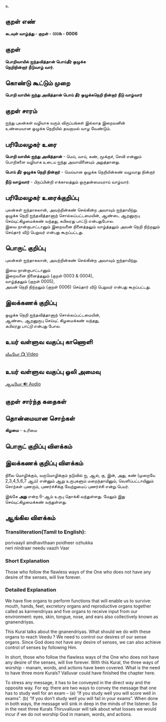 உ

## குறள் எண்

**கடவுள் வாழ்த்து - குறள் - ௦௦௦௬ - 0006**

## குறள் 

**பொறிவாயில் ஐந்தவித்தான் பொய்தீர் ஒழுக்க**  
**நெறிநின்றார் நீடுவாழ் வார்.**  

## கொண்டு கூட்டும் முறை

**பொறி வாயில் ஐந்து அவித்தான் பொய் தீர் ஒழுக்கநெறி நின்றார் நீடு வாழ்வார்**  

## குறள் சாரம்  

ஐந்து புலன்கள் வழியாக வரும் விருப்பங்கள் இல்லாத இறைவனின்  
உண்மையான ஒழுக்க நெறியில் தவறாமல் வாழ வேண்டும்.  

## பரிமேலழகர் உரை

**பொறி வாயில் ஐந்து அவித்தான்** - மெய், வாய், கண், மூக்குச், செவி என்னும் பொறிகளை வழியாக உடைய ஐந்து அவாவினையும் அறுத்தானது.  

**பொய் தீர் ஒழுக்க நெறி நின்றார்** - மெய்யான ஒழுக்க நெறியின்கண் வழுவாது நின்றார்  

**நீடு வாழ்வார்** - பிறப்பின்றி எக்காலத்தும் ஒருதன்மையராய் வாழ்வார்.


## பரிமேலழகர் உரைக்குறிப்பு 

புலன்கள் ஐந்தாகலான், அவற்றின்கண் செல்கின்ற அவாவும் ஐந்தாயிற்று.  
ஒழுக்க நெறி ஐந்தவித்தானாற் சொல்லப்பட்டமையின், ஆண்டை ஆறனுருபு செய்யுட்கிழமைக்கண் வந்தது, கபிலரது பாட்டு என்பதுபோல.  
இவை நான்குபாட்டானும் இறைவனை நினைத்தலும் வாழ்த்தலும் அவன் நெறி நிற்றலும் செய்தார் வீடு பெறுவர் என்பது கூறப்பட்டது.

## பொருட் குறிப்பு 

புலன்கள் ஐந்தாகலான், அவற்றின்கண் செல்கின்ற அவாவும் ஐந்தாயிற்று.  

இவை நான்குபாட்டானும்  
இறைவனை நினைத்தலும் (குறள் 0003 & 0004),  
வாழ்த்தலும் (குறள் 0005),  
அவன் நெறி நிற்றலும் (குறள் 0006) செய்தார் வீடு பெறுவர் என்பது கூறப்பட்டது. 

## இலக்கணக் குறிப்பு  

ஒழுக்க நெறி ஐந்தவித்தானாற் சொல்லப்பட்டமையின்,  
ஆண்டை ஆறனுருபு செய்யுட் கிழமைக்கண் வந்தது,  
_கபிலரது பாட்டு_  என்பது போல.  

   
## உயர் வள்ளுவ வகுப்பு காணொளி

[ வீடியோ 📺 Video ](https://youtu.be/2lxbGQYQN-0)

## உயர் வள்ளுவ வகுப்பு ஒலி அமைவு 

[ ஆடியோ 🔊 Audio ](https://drive.google.com/open?id=1VUvlclOEbiQGeR5FdfzU9_9AsCo7IBNi)

## குறள் சார்ந்த கதைகள் 


## தொன்மையான சொற்கள்  

**கிழமை** - உரிமை

##  பொருட் குறிப்பு விளக்கம்


## இலக்கணக் குறிப்பு விளக்கம்  

நிலை மொழிக்கும், வருமொழிக்கும் நடுவில் ஐ, ஆல், கு, இன், அது, கண் (முறையே 2,3,4,5,6,7 ஆம்) என்னும் ஆறு உருபுகளும் மறைந்தாயினும், வெளிப்பட்டாயினும் சொற்கள் புணரும், புணர்ச்சிக்கு வேற்றுமைப் புணர்ச்சி என்று பெயர். 

இங்கே **அது** என்ற  6-ஆம் உருபு தொக்கி வந்துள்ளது. மேலும் இது செய்யுட்கிழமைக்கண் வந்துள்ளது.  



## ஆங்கில விளக்கம்

### Transliteration(Tamil to English):
porivaayil aindhavithaan poidheer ozhukka  
neri nindraar needu vaazh Vaar  

### Short Explanation
Those who follow the flawless ways of the One who does not have any desire of the senses, will live forever.

### Detailed Explanation  
We have five organs to perform functions that will enable us to survive: mouth, hands, feet, excretory organs and reproductive organs together called as karmendriyas and five organs to receive input from our environment: eyes, skin, tongue, nose, and ears also collectively known as gnanendriyas.  

This Kural talks about the gnanendriyas. What should we do with these organs to reach Veedu ? We need to control our desires of our sense organs. Since God does not have any desire of senses, we can also achieve control of senses by following Him.  

In short, those who follow the flawless ways of the One who does not have any desire of the senses, will live forever.
With this Kural, the three ways of worship - manam, words, and actions have been covered. What is the need to have three more Kurals? Valluvar could have finished the chapter here.  

To stress any message, it has to be conveyed in the direct way and the opposite way. For eg: there are two ways to convey the message that one has to  study well for an exam – (a) “If you study well you will score well in exams”. (b) “If you don’t study well you will fail in your exams”. When done in both ways, the message will sink in deep in the minds of the listener. So in the next three Kurals Thiruvalluvar will talk about what losses we would incur if we do not worship God in manam, words, and actions.

##
